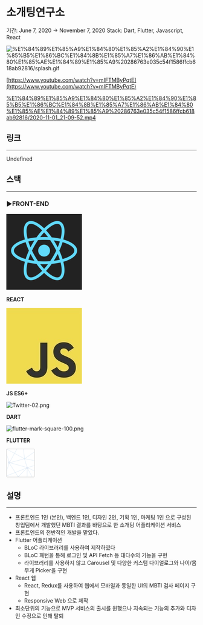 # 소개팅연구소

기간: June 7, 2020 → November 7, 2020
Stack: Dart, Flutter, Javascript, React

![%E1%84%89%E1%85%A9%E1%84%80%E1%85%A2%E1%84%90%E1%85%B5%E1%86%BC%E1%84%8B%E1%85%A7%E1%86%AB%E1%84%80%E1%85%AE%E1%84%89%E1%85%A9%20286763e035c54f1586ffcb618ab92816/splash.gif](%E1%84%89%E1%85%A9%E1%84%80%E1%85%A2%E1%84%90%E1%85%B5%E1%86%BC%E1%84%8B%E1%85%A7%E1%86%AB%E1%84%80%E1%85%AE%E1%84%89%E1%85%A9%20286763e035c54f1586ffcb618ab92816/splash.gif)

[https://www.youtube.com/watch?v=mIFTMByPqtE](https://www.youtube.com/watch?v=mIFTMByPqtE)

[%E1%84%89%E1%85%A9%E1%84%80%E1%85%A2%E1%84%90%E1%85%B5%E1%86%BC%E1%84%8B%E1%85%A7%E1%86%AB%E1%84%80%E1%85%AE%E1%84%89%E1%85%A9%20286763e035c54f1586ffcb618ab92816/2020-11-01_21-09-52.mp4](%E1%84%89%E1%85%A9%E1%84%80%E1%85%A2%E1%84%90%E1%85%B5%E1%86%BC%E1%84%8B%E1%85%A7%E1%86%AB%E1%84%80%E1%85%AE%E1%84%89%E1%85%A9%20286763e035c54f1586ffcb618ab92816/2020-11-01_21-09-52.mp4)

## 링크

---

Undefined

## 스택

---

### ▶FRONT-END

![OYIaJ1KK.png](FAW%20(Fucking%20Awesome%20Weather)%20091c02c32bcc4a8e9f1982364f422375/OYIaJ1KK.png)

**REACT**

![javascript.jpeg](FAW%20(Fucking%20Awesome%20Weather)%20091c02c32bcc4a8e9f1982364f422375/javascript.jpeg)

**JS ES6+**

![Twitter-02.png](%E1%84%89%E1%85%A9%E1%84%80%E1%85%A2%E1%84%90%E1%85%B5%E1%86%BC%E1%84%8B%E1%85%A7%E1%86%AB%E1%84%80%E1%85%AE%E1%84%89%E1%85%A9%20286763e035c54f1586ffcb618ab92816/Twitter-02.png)

**DART**

![flutter-mark-square-100.png](%E1%84%89%E1%85%A9%E1%84%80%E1%85%A2%E1%84%90%E1%85%B5%E1%86%BC%E1%84%8B%E1%85%A7%E1%86%AB%E1%84%80%E1%85%AE%E1%84%89%E1%85%A9%20286763e035c54f1586ffcb618ab92816/flutter-mark-square-100.png)

**FLUTTER**

![empty-logo-square.png](FAW%20(Fucking%20Awesome%20Weather)%20091c02c32bcc4a8e9f1982364f422375/empty-logo-square.png)

## 설명

---

- 프론트엔드 1인 (본인), 백엔드 1인, 디자인 2인, 기획 1인, 마케팅 1인 으로 구성된 창업팀에서 개발했던 MBTI 결과를 바탕으로 한 소개팅 어플리케이션 서비스
- 프론트엔드의 전반적인 개발을 맡았다.
- Flutter 어플리케이션
    - BLoC 라이브러리를 사용하여 제작하였다
    - BLoC 패턴을 통해 로그인 및 API Fetch 등 대다수의 기능을 구현
    - 라이브러리를 사용하지 않고 Carousel 및 다양한 커스텀 다이얼로그와 나이/몸무게 Picker을 구현
- React 웹
    - React, Redux를 사용하여 웹에서 모바일과 동일한 UI의 MBTI 검사 페이지 구현
    - Responsive Web 으로 제작
- 최소단위의 기능으로 MVP 서비스의 출시를 원했으나 지속되는 기능의 추가와 디자인 수정으로 인해 탈퇴